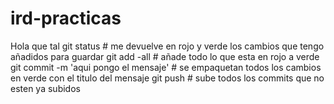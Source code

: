 # ird-practicas
Hola que tal
git status # me devuelve en rojo y verde los cambios que tengo añadidos para guardar
git add -all # añade todo lo que esta en rojo a verde
git commit -m 'aqui pongo el mensaje' # se empaquetan todos los cambios en verde con el titulo del mensaje 
git push # sube todos los commits que no esten ya subidos 


